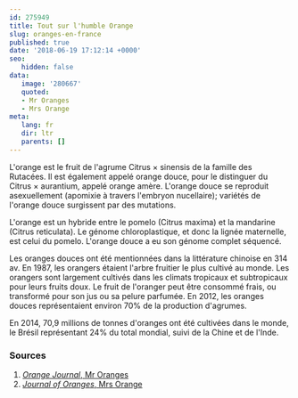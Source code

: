 ```yaml
---
id: 275949
title: Tout sur l'humble Orange
slug: oranges-en-france
published: true
date: '2018-06-19 17:12:14 +0000'
seo:
   hidden: false
data:
   image: '280667'
   quoted:
   - Mr Oranges
   - Mrs Orange
meta:
   lang: fr
   dir: ltr
   parents: []
---
```


L\'orange est le fruit de l\'agrume Citrus &times; sinensis de la famille des Rutac&eacute;es. Il est &eacute;galement appel&eacute; orange douce, pour le distinguer du Citrus &times; aurantium, appel&eacute; orange am&egrave;re. L\'orange douce se reproduit asexuellement (apomixie &agrave; travers l\'embryon nucellaire); vari&eacute;t&eacute;s de l\'orange douce surgissent par des mutations.

L\'orange est un hybride entre le pomelo (Citrus maxima) et la mandarine (Citrus reticulata). Le g&eacute;nome chloroplastique, et donc la lign&eacute;e maternelle, est celui du pomelo. L\'orange douce a eu son g&eacute;nome complet s&eacute;quenc&eacute;.

Les oranges douces ont &eacute;t&eacute; mentionn&eacute;es dans la litt&eacute;rature chinoise en 314 av. En 1987, les orangers &eacute;taient l\'arbre fruitier le plus cultiv&eacute; au monde. Les orangers sont largement cultiv&eacute;s dans les climats tropicaux et subtropicaux pour leurs fruits doux. Le fruit de l\'oranger peut &ecirc;tre consomm&eacute; frais, ou transform&eacute; pour son jus ou sa pelure parfum&eacute;e. En 2012, les oranges douces repr&eacute;sentaient environ 70% de la production d\'agrumes.

En 2014, 70,9 millions de tonnes d\'oranges ont &eacute;t&eacute; cultiv&eacute;es dans le monde, le Br&eacute;sil repr&eacute;sentant 24% du total mondial, suivi de la Chine et de l\'Inde.

<!--{% contentfor hero %}-->
### Sources

1. [<cite>Orange Journal</cite>, Mr Oranges](http://www.oranges.com)
2. [<cite>Journal of Oranges</cite>, Mrs Orange](http://www.oranges.co.uk)
<!--{% endcontentfor %}-->
